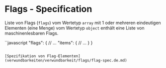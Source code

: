 # Flags - Specification

Liste von Flags (`flags`) vom Wertetyp `array` mit 1 oder mehreren eindeutigen Elementen (eine Menge) vom Wertetyp `object` enthält eine Liste von maschinenlesbaren Flags.

``javascript
"flags": {
  // ...
  "items": {
    // ...
  }
}
```

[Spezifikation von Flag-Elementen](verwundbarkeiten/verwundbarkeit/flags/flag-spec.de.md)
